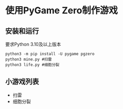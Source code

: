 使用PyGame Zero制作游戏
=======================================

## 安装和运行

要求Python 3.10及以上版本

```
python3 -m pip install -U pygame pgzero
python3 mine.py #扫雷
python3 life.py #细胞分裂
```

## 小游戏列表
* 扫雷
* 细胞分裂